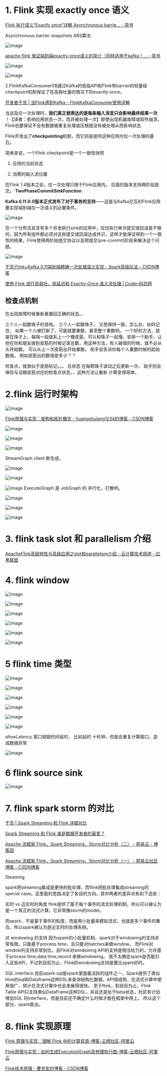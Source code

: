 # 1. Flink 实现 exactly once 语义

[Flink  执行语义“Exactly once”详解 Asynchronous barrie... - 简书](https://www.jianshu.com/p/dd895ca12061)

Asynchronous barrier snapshots  ABS算法


![image](http://static.lovedata.net/jpg/2018/12/18/a9944194dba97d49147a99cbe3382e21.jpg)

[apache flink 保证端到端exactly-once语义的简介（同样适用于kafka！... - 简书](https://www.jianshu.com/p/9d875f6e54f2)


![image](http://static.lovedata.net/jpg/2018/12/19/314c8e396615bdc6539eb235317fe7d5.jpg)

![image](http://static.lovedata.net/jpg/2018/12/19/a1aee54c0d3e156d4f90b152d2c0383e.jpg)


2.FlinkKafkaConsumer08通过Kafka的低级API和Flink带barrier的轻量级checkpoint机制保证了在高吞吐量的情况下的exactly-once。

[开发者干货 | 当Flink遇到Kafka -     FlinkKafkaConsumer使用详解](https://www.sohu.com/a/168546400_617676)

当谈及仅一次处理时，**我们真正想表达的是每条输入消息只会影响最终结果一次**   ！【译者：影响应用状态一次，而非被处理一次】即使出现机器故障或软件崩溃，Flink也要保证不会有数据被重复处理或压根就没有被处理从而影响状态

Flink开发出了**checkpointing**机制，而它则是提供这种应用内仅一次处理的基石。

简单来说，一个Flink checkpoint是一个一致性快照
1. 应用的当前状态

2. 消费的输入流位置


在Flink 1.4版本之前，仅一次处理只限于Flink应用内。  后面的版本支持两阶段提交。   **TwoPhaseCommitSinkFunction**

**Kafka 0.11.0.0版本正式发布了对于事务的支持**——这是与Kafka交互的Flink应用要实现端到端仅一次语义的必要条件。

![image](http://static.lovedata.net/jpg/2018/12/19/eabe03234af3da5dabe26f0b1937d546.jpg)

在一个分布式且含有多个并发执行sink的应用中，仅仅执行单次提交或回滚是不够的，因为所有组件都必须对这些提交或回滚达成共识，这样才能保证得到一个一致性的结果。Flink使用两阶段提交协议以及预提交(pre-commit)阶段来解决这个问题。


![image](http://static.lovedata.net/jpg/2018/12/19/8f3d0f1471871b25afbd91fc4b363ecd.jpg)


[干货:Flink+Kafka 0.11端到端精确一次处理语义实现 - Spark高级玩法 - CSDN博客](https://blog.csdn.net/rlnLo2pNEfx9c/article/details/81369878)

[使用 Flink 进行高吞吐，低延迟和 Exactly-Once 语义流处理 | Coder·码农网](https://www.codercto.com/a/26047.html)



## 检查点机制

在出现故障时候重新重置回正确的状态。、

三个人一起数珠子的游戏， 三个人一起数珠子， 又想保持一致，怎么办，如何记住， 如果一个人被打断了，可能就要重数，甚至整个重数哟。  一个好的方法，就是在珠子上，每隔一段就系上一个橡皮筋，可以和珠子一起懂，安排一个助手，让他在你和朋友拨到皮筋的时候记录总数，用这种方法，有人输错的时候，就不必从头开始数。 可以从上一次皮筋出开始重数。  助手会告诉你每个人重数时候的起始数值， 例如皮筋出的数值是多少？？


检查点，就类似于皮筋标记。。。    总状态 在每颗珠子波动之后更新一次， 助手则会保存与没跟皮筋对应的检查点状态，，这种方法让重新 计算变得简单。


# 2.flink 运行时架构

![image](http://static.lovedata.net/jpg/2018/12/18/31a5a1466cf4e2031eeb420f8352fd5a.jpg)

[Flink原理与实现：架构和拓扑概览 - huangshulang1234的博客 - CSDN博客](https://blog.csdn.net/huangshulang1234/article/details/78666904)

![image](http://static.lovedata.net/jpg/2018/12/19/bd964c6c7b75fbf8fa29dc4983b9a30a.jpg)


![image](http://static.lovedata.net/jpg/2018/12/19/3bfe18f298c9dfb9c65eb31160bf6cf6.jpg)

![image](http://static.lovedata.net/jpg/2018/12/19/154f305bd931c83bc502d1dc2a751741.jpg)

StreamGraph client 断生成，

 ![image](http://static.lovedata.net/jpg/2018/12/19/14b10d6b8ab3e4d1c6b6ed626b566ffe.jpg)

![image](http://static.lovedata.net/jpg/2018/12/19/97cbd95ddb28550a45bb2a62c34efd5f.jpg)


![image](http://static.lovedata.net/jpg/2018/12/19/18ea0ef010c3ffd585d8d2b49339fa09.jpg)
ExecuteiGraph 是 JobGraph 的 并行化，打散哟。

![image](http://static.lovedata.net/jpg/2018/12/19/22dd982bacb5fe7bee8500011e557d92.jpg)

![image](http://static.lovedata.net/jpg/2018/12/19/86e18fdf4994bf07f68bb5ae17ad1659.jpg)

![image](http://static.lovedata.net/jpg/2018/12/19/e1fe6aff1099ad90891d52671d8c90d1.jpg)

# 3. flink task slot 和 parallelism 介绍

[ApacheFlink高级特性与高级应用之slot和parallelism介绍 - 云计算技术频道 - 红黑联盟](https://www.2cto.com/net/201711/699128.html)


# 4. flink  window 

![image](http://static.lovedata.net/jpg/2018/12/19/dcf5266ee5f1678a27a80eff417d5d15.jpg)

![image](http://static.lovedata.net/jpg/2018/12/19/cd4080e4f7c9e59b360c48ba1136b74d.jpg)

![image](http://static.lovedata.net/jpg/2018/12/19/ea6cd9344ce4fb46c9bce617370b54c1.jpg)

![image](http://static.lovedata.net/jpg/2018/12/19/ab65f1fbbb8e77c66de87447e69f5998.jpg)

![image](http://static.lovedata.net/jpg/2018/12/19/575621c9d99d1f3190b0b74f0999de36.jpg) 

![image](http://static.lovedata.net/jpg/2018/12/19/7ea77f6cddf30dfdbf623a782cc1978a.jpg)


# 5 flink time 类型
![image](http://static.lovedata.net/jpg/2018/12/19/14d0f2ec99e2cce52bf6e0fb46239937.jpg)

![image](http://static.lovedata.net/jpg/2018/12/19/3a15271c14cebedba3f954d90e02751a.jpg)

![image](http://static.lovedata.net/jpg/2018/12/19/9ce2647f74831ab153afed6cd97d0345.jpg)


![image](http://static.lovedata.net/jpg/2018/12/19/673cdde282c6e933a3194565b1facfe5.jpg)



![image](http://static.lovedata.net/jpg/2018/12/19/a04a7670f524d8a91b15c843757e9097.jpg)

![image](http://static.lovedata.net/jpg/2018/12/19/48b66e235bbeec64b39fd90f71c0eba3.jpg)

allowLatency 窗口销毁时间延时， 比如延时 十秒钟，但是会重复计算窗口，造成数据异常

![image](http://static.lovedata.net/jpg/2018/12/19/5867ddda990fb30931577845257e6069.jpg)


# 6 flink  source  sink

![image](http://static.lovedata.net/jpg/2018/12/19/60e8da9a0c69904f783249af9b33eeee.jpg)


# 7. flink spark  storm 的对比

[干货 | Spark Streaming 和 Flink 详细对比](https://mp.weixin.qq.com/s/Fb1cW0oN7xYeb1oI2ixtgQ)

[Spark Streaming 和 Flink 谁是数据开发者的最爱？](https://baijiahao.baidu.com/s?id=1608105805952821071&wfr=spider&for=pc)

[Apache 流框架 Flink，Spark Streaming，Storm对比分析（二） - 网易云 - 博客园](https://www.cnblogs.com/163yun/p/9010969.html)

[Apache 流框架 Flink，Spark Streaming，Storm对比分析（一） - 网易云社区博客 - CSDN博客](https://blog.csdn.net/wangyiyungw/article/details/80237270)


Steaming

spark把streaming看成是更快的批处理，而flink把批处理看成streaming的special case。这里面的思路决定了各自的方向，其中两者的差异点有如下这些：

实时 vs 近实时的角度
flink提供了基于每个事件的流式处理机制，所以可以被认为是一个真正的流式计算。它非常像storm的model。

而spark，不是基于事件的粒度，而是用小批量来模拟流式，也就是多个事件的集合。所以spark被认为是近实时的处理系统。

对 windowing 的支持
因为spark的小批量机制，spark对于windowing的支持非常有限。只能基于process time，且只能对batches来做window。
而Flink对window的支持非常到位，且Flink对windowing API的支持是相当给力的，允许基于process time,data time,record 来做windowing。
我不太确定spark是否能引入这些API，不过到目前为止，Flink的windowing支持是要比spark好的。

SQL interface
目前spark-sql是spark里面最活跃的组件之一，Spark提供了类似Hive的sql和Dataframe这种DSL来查询结构化数据，API很成熟，在流式计算中使用很广，预计在流式计算中也会发展得很快。
至于flink，到目前为止，Flink Table API只支持类似DataFrame这种DSL，并且还是处于beta状态，社区有计划增加SQL 的interface，但是目前还不确定什么时候才能在框架中用上。
所以这个部分，spark胜出。

# 8. flink 实现原理

[Flink 原理与实现：理解 Flink 中的计算资源-博客-云栖社区-阿里云](https://yq.aliyun.com/articles/64819)

[Flink原理与实现：如何生成ExecutionGraph及物理执行图-博客-云栖社区-阿里云](https://yq.aliyun.com/articles/225618)

[Flink技术原理 - 曹世宏的博客 - CSDN博客](https://blog.csdn.net/qq_38265137/article/details/80547796)



